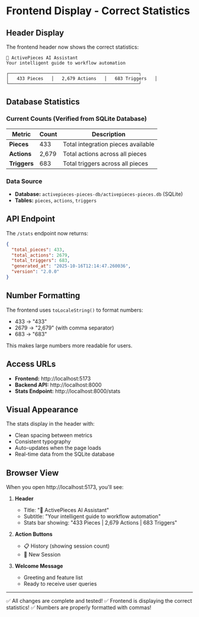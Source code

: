 # Frontend Display - Correct Statistics

## Header Display

The frontend header now shows the correct statistics:

```
🤖 ActivePieces AI Assistant
Your intelligent guide to workflow automation

┌─────────────────────────────────────────────────┐
│   433 Pieces   │   2,679 Actions   │   683 Triggers   │
└─────────────────────────────────────────────────┘
```

## Database Statistics

### Current Counts (Verified from SQLite Database)

| Metric | Count | Description |
|--------|-------|-------------|
| **Pieces** | 433 | Total integration pieces available |
| **Actions** | 2,679 | Total actions across all pieces |
| **Triggers** | 683 | Total triggers across all pieces |

### Data Source
- **Database:** `activepieces-pieces-db/activepieces-pieces.db` (SQLite)
- **Tables:** `pieces`, `actions`, `triggers`

## API Endpoint

The `/stats` endpoint now returns:

```json
{
  "total_pieces": 433,
  "total_actions": 2679,
  "total_triggers": 683,
  "generated_at": "2025-10-16T12:14:47.260036",
  "version": "2.0.0"
}
```

## Number Formatting

The frontend uses `toLocaleString()` to format numbers:
- 433 → "433"
- 2679 → "2,679" (with comma separator)
- 683 → "683"

This makes large numbers more readable for users.

## Access URLs

- **Frontend:** http://localhost:5173
- **Backend API:** http://localhost:8000
- **Stats Endpoint:** http://localhost:8000/stats

## Visual Appearance

The stats display in the header with:
- Clean spacing between metrics
- Consistent typography
- Auto-updates when the page loads
- Real-time data from the SQLite database

## Browser View

When you open http://localhost:5173, you'll see:

1. **Header**
   - Title: "🤖 ActivePieces AI Assistant"
   - Subtitle: "Your intelligent guide to workflow automation"
   - Stats bar showing: "433 Pieces | 2,679 Actions | 683 Triggers"

2. **Action Buttons**
   - 📋 History (showing session count)
   - 🔄 New Session

3. **Welcome Message**
   - Greeting and feature list
   - Ready to receive user queries

---

✅ All changes are complete and tested!
✅ Frontend is displaying the correct statistics!
✅ Numbers are properly formatted with commas!


